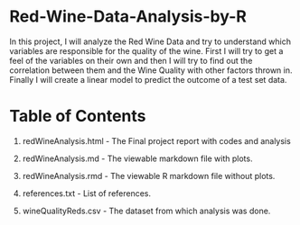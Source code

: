 # Red-Wine-Data-Analysis-by-R

In this project, I will analyze the Red Wine Data and try to understand which variables are responsible for the quality of the wine. First I will try to get a feel of the variables on their own and then I will try to find out the correlation between them and the Wine Quality with other factors thrown in. Finally I will create a linear model to predict the outcome of a test set data.

# Table of Contents

1. redWineAnalysis.html - The Final project report with codes and analysis

2. redWineAnalysis.md - The viewable markdown file with plots.

3. redWineAnalysis.rmd - The viewable R markdown file without plots.

4. references.txt - List of references.

5. wineQualityReds.csv - The dataset from which analysis was done.
